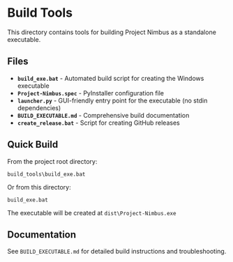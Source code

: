 # Build Tools

This directory contains tools for building Project Nimbus as a standalone executable.

## Files

- **`build_exe.bat`** - Automated build script for creating the Windows executable
- **`Project-Nimbus.spec`** - PyInstaller configuration file
- **`launcher.py`** - GUI-friendly entry point for the executable (no stdin dependencies)
- **`BUILD_EXECUTABLE.md`** - Comprehensive build documentation
- **`create_release.bat`** - Script for creating GitHub releases

## Quick Build

From the project root directory:
```batch
build_tools\build_exe.bat
```

Or from this directory:
```batch
build_exe.bat
```

The executable will be created at `dist\Project-Nimbus.exe`

## Documentation

See `BUILD_EXECUTABLE.md` for detailed build instructions and troubleshooting.
